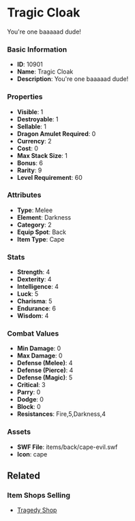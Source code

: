 # Tragic Cloak

You're one baaaaad dude!

### Basic Information

- **ID**: 10901
- **Name**: Tragic Cloak
- **Description**: You&#039;re one baaaaad dude!

### Properties

- **Visible**: 1
- **Destroyable**: 1
- **Sellable**: 1
- **Dragon Amulet Required**: 0
- **Currency**: 2
- **Cost**: 0
- **Max Stack Size**: 1
- **Bonus**: 6
- **Rarity**: 9
- **Level Requirement**: 60

### Attributes

- **Type**: Melee
- **Element**: Darkness
- **Category**: 2
- **Equip Spot**: Back
- **Item Type**: Cape

### Stats

- **Strength**: 4
- **Dexterity**: 4
- **Intelligence**: 4
- **Luck**: 5
- **Charisma**: 5
- **Endurance**: 6
- **Wisdom**: 4

### Combat Values

- **Min Damage**: 0
- **Max Damage**: 0
- **Defense (Melee)**: 4
- **Defense (Pierce)**: 4
- **Defense (Magic)**: 5
- **Critical**: 3
- **Parry**: 0
- **Dodge**: 0
- **Block**: 0
- **Resistances**: Fire,5,Darkness,4

### Assets

- **SWF File**: items/back/cape-evil.swf
- **Icon**: cape

## Related

### Item Shops Selling

- [Tragedy Shop](../item-shops/379-tragedy-shop.md)

